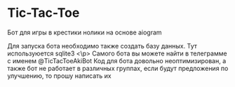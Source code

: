 # Tic-Tac-Toe
Бот для игры в крестики нолики на основе aiogram

<p>Для запуска бота необходимо также создать базу данных. Тут используюется sqlite3 <\p>
Самого бота вы можете найти в телеграмме с именем @TicTacToeAkiBot
Код для бота довольно неоптимизирован, а также бот не работает в различных группах, если будут предложения по улучшению, то прошу написать их
